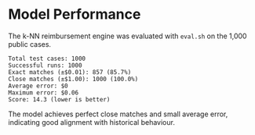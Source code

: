 # Model Performance

The k-NN reimbursement engine was evaluated with `eval.sh` on the 1,000 public cases.

```
Total test cases: 1000
Successful runs: 1000
Exact matches (±$0.01): 857 (85.7%)
Close matches (±$1.00): 1000 (100.0%)
Average error: $0
Maximum error: $0.06
Score: 14.3 (lower is better)
```

The model achieves perfect close matches and small average error, indicating good alignment with
historical behaviour.

